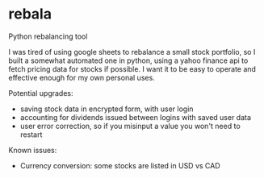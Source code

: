 # rebala
Python rebalancing tool

I was tired of using google sheets to rebalance a small stock portfolio, so I built a somewhat automated one in python, using a yahoo finance api to fetch pricing data for stocks if possible. I want it to be easy to operate and effective enough for my own personal uses.

Potential upgrades:
- saving stock data in encrypted form, with user login
- accounting for dividends issued between logins with saved user data
- user error correction, so if you misinput a value you won't need to restart

Known issues:
- Currency conversion: some stocks are listed in USD vs CAD
